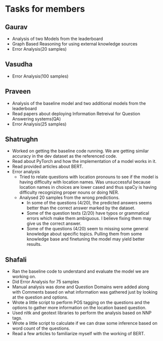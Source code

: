 # Tasks for members
## Gaurav
- Analysis of two Models from the leaderboard
- Graph Based Reasoning for using external knowledge sources
- Error Analysis(20 samples)

## Vasudha
- Error Analysis(100 samples)

## Praveen
- Analysis of the baseline model and two additional models from the leaderboard
- Read papers about deploying Information Retreival for Question Answering systems(QA)
- Error Analysis(25 samples)
## Shatrughn
- Worked on getting the baseline code running. We are getting similar accuracy in the dev dataset as the referenced code.
- Read about PyTorch and how the implementation of a model works in it.
- Read provided articles about BERT.
- Error analysis
    - Tried to relate questions with location pronouns to see if the model is having difficulty with location names. Was unsuccessful because location names in choices are lower cased and thus spaCy is having difficulty recognizing proper nouns or doing NER.
    - Analysed 20 samples from the wrong predictions.
      - In some of the questions (4/20), the predicted answers seems better than the correct answer marked by the dataset.
      - Some of the question texts (2/20) have typos or grammatical errors which make them ambiguous. I believe fixing them may give us the correct answer.
      - Some of the questions (4/20) seem to missing some general knowledge about specific topics. Pulling them from some knowledge base and finetuning the model may yield better results.

## Shafali
- Ran the baseline code to understand and evaluate the model we are working on.
- Did Error Analysis for 75 samples
 - Manual analysis was done and Question Domains were added along with Comments based on what information was gathered just by looking at    the question and options.
 - Wrote a little script to perform POS tagging on the questions and the options to gather more information on the location based         question.
 - Used nltk and geotext libraries to perform the analysis based on NNP tags.
 - Wrote a little script to calculate if we can draw some inference based on word count of the questions.
- Read a few articles to familiarize myself with the working of BERT.
